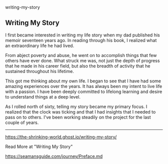 writing-my-story

## Writing My Story

I first became interested in writing my life story when my dad published his
memoir seventeen years ago.  In reading through his book, I realized what an
extraordinary life he had lived.

From abject poverty and abuse, he went on to accomplish things that few others
have ever done.  What struck me was, not just the depth of progress that he made in his
career field, but also the breadth of activity that he sustained throughout 
his lifetime.

This got me thinking about my own life.  I began to see that I have had some
amazing experiences over the years.  It has always been my intent to live life 
with a passion.  I have been deeply committed to lifelong learning and desire
to understand things at a deep level.

As I rolled north of sixty, telling my story became my primary focus.  I realized
that the clock was ticking and that I had insights that I needed to pass on 
to others.  I've been working steadily on the project for the last couple of years.


---

https://the-shrinking-world.ghost.io/writing-my-story/

Read More at "Writing My Story" 

https://seamansguide.com/journey/Preface.md


